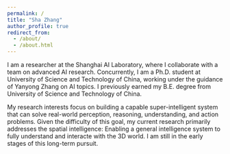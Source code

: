 ```yaml
---
permalink: /
title: "Sha Zhang"
author_profile: true
redirect_from: 
  - /about/
  - /about.html
---
```


I am a researcher at the Shanghai AI Laboratory, where I collaborate with a team on advanced AI research. Concurrently, I am a Ph.D. student at University of Science and Technology of China, working under the guidance of Yanyong Zhang on AI topics. I previously earned my B.E. degree from University of Science and Technology of China.

My research interests focus on building a capable super-intelligent system that can solve real-world perception, reasoning, understanding, and action problems. Given the difficulty of this goal, my current research primarily addresses the spatial intelligence: Enabling a general intelligence system to fully understand and interacte with the 3D world. I am still in the early stages of this long-term pursuit. 
